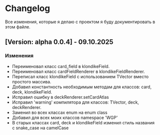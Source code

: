 # Changelog

Все изменения, которые я делаю с проектом я буду документировать в этом файле.

## [Version: alpha 0.0.4] - 09.10.2025

### Изменения

- Переименовал класс card_field в klondikeField.
- Переименовал класс cardFieldRenderer в klondikeFieldRenderer.
- Переписал класс klondikeField с использованием TVector<deck> вместо простого массива.
- Добавил константность необходимым методам для классов: card, deck, klondikeField.
- Исправил ошибку в deckRenderer.setCardAtlas
- Исправил 'warning' компилятора для классов: TVector, deck, deckRenderer.
- Заменил во всех классах enum на enum class
- Добавил для всех моих классов namespace 'WGP'
- В старых классах card, deck и klondikeField изменил стиль названия с snake_case на camelCase